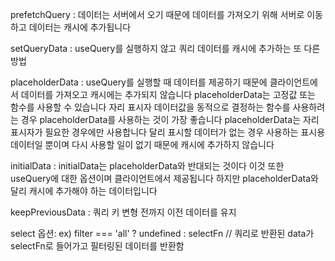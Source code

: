 prefetchQuery : 데이터는 서버에서 오기 때문에 데이터를 가져오기 위해 서버로 이동하고 데이터는 캐시에 추가됩니다

setQueryData : useQuery를 실행하지 않고 쿼리 데이터를 캐시에 추가하는 또 다른 방법

placeholderData : useQuery를 실행할 때 데이터를 제공하기 때문에 클라이언트에서 데이터를 가져오고 캐시에는 추가되지 않습니다 placeholderData는 고정값 또는 함수를 사용할 수 있습니다 자리 표시자 데이터값을 동적으로 결정하는 함수를 사용하려는 경우 placeholderData를 사용하는 것이 가장 좋습니다 placeholderData는 자리 표시자가 필요한 경우에만 사용합니다 달리 표시할 데이터가 없는 경우 사용하는 표시용 데이터일 뿐이며 다시 사용할 일이 없기 때문에 캐시에 추가하지 않습니다

initialData : initialData는 placeholderData와 반대되는 것이다 이것 또한 useQuery에 대한 옵션이며 클라이언트에서 제공됩니다 하지만 placeholderData와 달리 캐시에 추가해야 하는 데이터입니다

keepPreviousData : 쿼리 키 변형 전까지 이전 데이터를 유지

select 옵션: ex) filter === 'all' ? undefined : selectFn // 쿼리로 반환된 data가 selectFn로 들어가고 필터링된 데이터를 반환함
